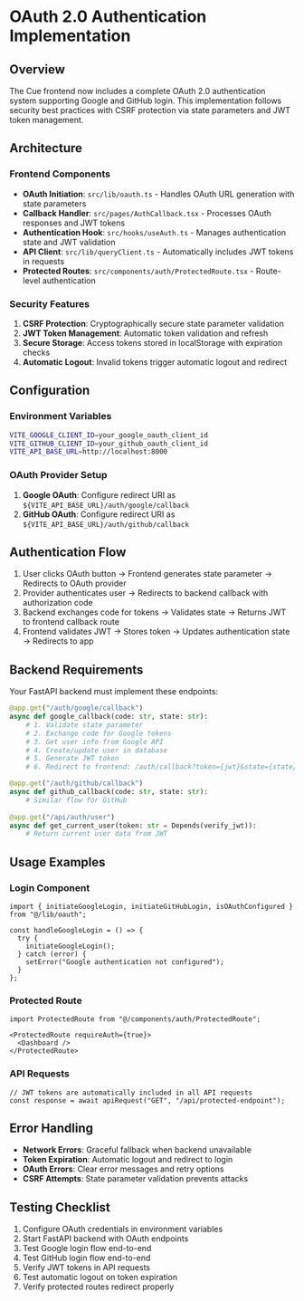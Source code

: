 # OAuth 2.0 Authentication Implementation

## Overview
The Cue frontend now includes a complete OAuth 2.0 authentication system supporting Google and GitHub login. This implementation follows security best practices with CSRF protection via state parameters and JWT token management.

## Architecture

### Frontend Components
- **OAuth Initiation**: `src/lib/oauth.ts` - Handles OAuth URL generation with state parameters
- **Callback Handler**: `src/pages/AuthCallback.tsx` - Processes OAuth responses and JWT tokens
- **Authentication Hook**: `src/hooks/useAuth.ts` - Manages authentication state and JWT validation
- **API Client**: `src/lib/queryClient.ts` - Automatically includes JWT tokens in requests
- **Protected Routes**: `src/components/auth/ProtectedRoute.tsx` - Route-level authentication

### Security Features
1. **CSRF Protection**: Cryptographically secure state parameter validation
2. **JWT Token Management**: Automatic token validation and refresh
3. **Secure Storage**: Access tokens stored in localStorage with expiration checks
4. **Automatic Logout**: Invalid tokens trigger automatic logout and redirect

## Configuration

### Environment Variables
```bash
VITE_GOOGLE_CLIENT_ID=your_google_oauth_client_id
VITE_GITHUB_CLIENT_ID=your_github_oauth_client_id
VITE_API_BASE_URL=http://localhost:8000
```

### OAuth Provider Setup
1. **Google OAuth**: Configure redirect URI as `${VITE_API_BASE_URL}/auth/google/callback`
2. **GitHub OAuth**: Configure redirect URI as `${VITE_API_BASE_URL}/auth/github/callback`

## Authentication Flow

1. User clicks OAuth button → Frontend generates state parameter → Redirects to OAuth provider
2. Provider authenticates user → Redirects to backend callback with authorization code
3. Backend exchanges code for tokens → Validates state → Returns JWT to frontend callback route
4. Frontend validates JWT → Stores token → Updates authentication state → Redirects to app

## Backend Requirements

Your FastAPI backend must implement these endpoints:

```python
@app.get("/auth/google/callback")
async def google_callback(code: str, state: str):
    # 1. Validate state parameter
    # 2. Exchange code for Google tokens
    # 3. Get user info from Google API
    # 4. Create/update user in database
    # 5. Generate JWT token
    # 6. Redirect to frontend: /auth/callback?token={jwt}&state={state}

@app.get("/auth/github/callback")
async def github_callback(code: str, state: str):
    # Similar flow for GitHub
    
@app.get("/api/auth/user")
async def get_current_user(token: str = Depends(verify_jwt)):
    # Return current user data from JWT
```

## Usage Examples

### Login Component
```tsx
import { initiateGoogleLogin, initiateGitHubLogin, isOAuthConfigured } from "@/lib/oauth";

const handleGoogleLogin = () => {
  try {
    initiateGoogleLogin();
  } catch (error) {
    setError("Google authentication not configured");
  }
};
```

### Protected Route
```tsx
import ProtectedRoute from "@/components/auth/ProtectedRoute";

<ProtectedRoute requireAuth={true}>
  <Dashboard />
</ProtectedRoute>
```

### API Requests
```tsx
// JWT tokens are automatically included in all API requests
const response = await apiRequest("GET", "/api/protected-endpoint");
```

## Error Handling

- **Network Errors**: Graceful fallback when backend unavailable
- **Token Expiration**: Automatic logout and redirect to login
- **OAuth Errors**: Clear error messages and retry options
- **CSRF Attempts**: State parameter validation prevents attacks

## Testing Checklist

1. Configure OAuth credentials in environment variables
2. Start FastAPI backend with OAuth endpoints
3. Test Google login flow end-to-end
4. Test GitHub login flow end-to-end
5. Verify JWT tokens in API requests
6. Test automatic logout on token expiration
7. Verify protected routes redirect properly